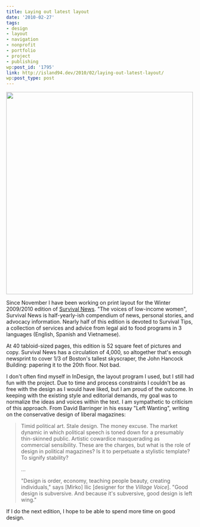 ```yaml
---
title: Laying out latest layout
date: '2010-02-27'
tags:
- design
- layout
- navigation
- nonprofit
- portfolio
- project
- publishing
wp:post_id: '1795'
link: http://island94.dev/2010/02/laying-out-latest-layout/
wp:post_type: post
---
```


<img class="aligncenter size-medium wp-image-1798" title="SurvivalNews-W2010-chop" src="http://www.island94.org/wp-content/uploads/2010/02/SurvivalNews-W2010-chop-500x543.png" alt="" width="500" height="543" />

Since November I have been working on print layout for the Winter 2009/2010 edition of <a href="http://survivorsinc.org">Survival News</a>. "The voices of low-income women", Survival News is half-yearly-ish compendium of news, personal stories, and advocacy information. Nearly half of this edition is devoted to Survival Tips, a collection of services and advice from legal aid to food programs in 3 languages (English, Spanish and Vietnamese).

At 40 tabloid-sized pages, this edition is 52 square feet of pictures and copy. Survival News has a circulation of 4,000, so altogether that's enough newsprint to cover 1/3 of Boston's tallest skyscraper, the John Hancock Building: papering it to the 20th floor. Not bad.

I don't often find myself in InDesign, the layout program I used, but I still had fun with the project. Due to time and process constraints I couldn't be as free with the design as I would have liked, but I am proud of the outcome. In keeping with the existing style and editorial demands, my goal was to normalize the ideas and voices within the text. I am sympathetic to criticism of this approach. From David Barringer in his essay "Left Wanting", writing on the conservative design of liberal magazines:
<blockquote>Timid political art. Stale design. The money excuse. The market dynamic in which political speech is toned down for a presumably thin-skinned public. Artistic cowardice masquerading as commercial sensibility. These are the charges, but what is the role of design in political magazines? Is it to perpetuate a stylistic template? To signify stability?

...

"Design is order, economy, teaching people beauty, creating individuals," says [Mirko] Ilic [designer for the <em>Village Voice</em>]. "Good design is subversive. And because it's subversive, good design is left wing."</blockquote>
If I do the next edition, I hope to be able to spend more time on good design.
